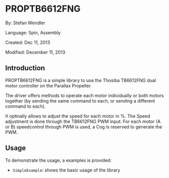 # PROPTB6612FNG

By: Stefan Wendler

Language: Spin, Assembly

Created: Dec 11, 2013

Modified: December 11, 2013

**Introduction**
----------------

PROPTB6612FNG is a simple library to use the Thosiba TB6612FNG dual motor controller on the Parallax Propeller.

The driver offers methods to operate each motor individually or both motors together (by sending the same command to each, or sending a different command to each).

It optinally allows to adjust the speed for each motor in %. The Speed adjustment is done through the TB6612FNG PWM input. For each motor (A or B) speedcontrol through PWM is used, a Cog is reserved to generate the PWM.

Usage
-----

To demonstrate the usage, a examples is provided:

*   `SimpleExample`: shows the basic usage of the library
